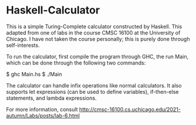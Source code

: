 # Haskell-Calculator
This is a simple Turing-Complete calculator constructed by Haskell. This adapted from one of labs in the course CMSC 16100 at the University of Chicago. I have not taken the course personally; this is purely done through self-interests. 

To run the calculator, first compile the program through GHC, the run Main, which can be done through the following two commands: 

$ ghc Main.hs
$ ./Main

The calculator can handle infix operations like normal calculators. It also supports let expressions (can be used to define variables), if-then-else statements, and lambda expressions. 

For more information, consult http://cmsc-16100.cs.uchicago.edu/2021-autumn/Labs/posts/lab-6.html